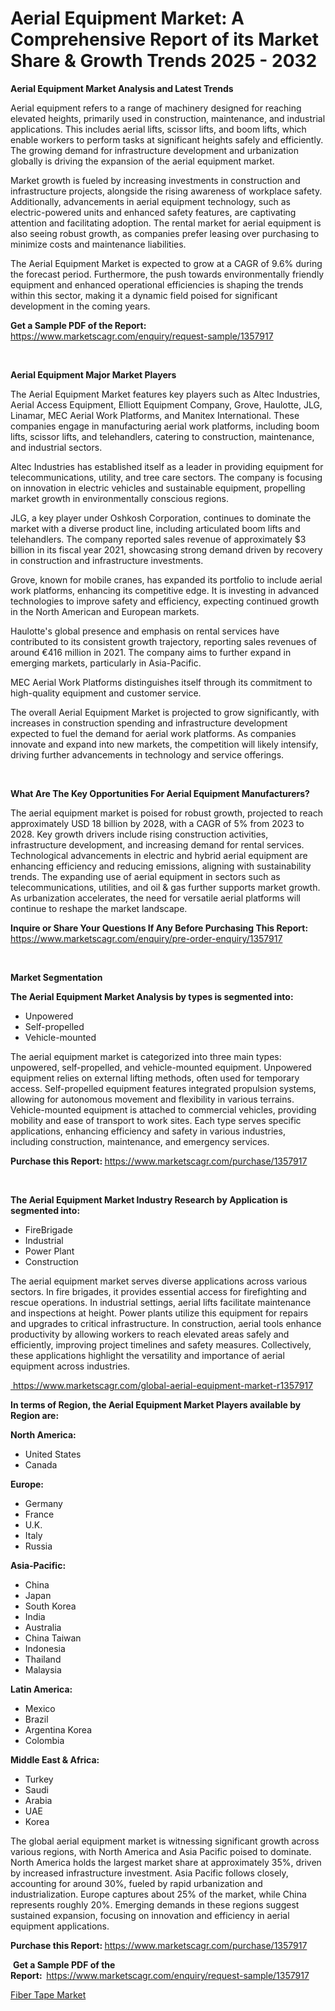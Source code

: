 <p><h1>Aerial Equipment Market: A Comprehensive Report of its Market Share & Growth Trends 2025 - 2032</h1></p><p><strong>Aerial Equipment Market Analysis and Latest Trends</strong></p>
<p><p>Aerial equipment refers to a range of machinery designed for reaching elevated heights, primarily used in construction, maintenance, and industrial applications. This includes aerial lifts, scissor lifts, and boom lifts, which enable workers to perform tasks at significant heights safely and efficiently. The growing demand for infrastructure development and urbanization globally is driving the expansion of the aerial equipment market.</p><p>Market growth is fueled by increasing investments in construction and infrastructure projects, alongside the rising awareness of workplace safety. Additionally, advancements in aerial equipment technology, such as electric-powered units and enhanced safety features, are captivating attention and facilitating adoption. The rental market for aerial equipment is also seeing robust growth, as companies prefer leasing over purchasing to minimize costs and maintenance liabilities.</p><p>The Aerial Equipment Market is expected to grow at a CAGR of 9.6% during the forecast period. Furthermore, the push towards environmentally friendly equipment and enhanced operational efficiencies is shaping the trends within this sector, making it a dynamic field poised for significant development in the coming years.</p></p>
<p><strong>Get a Sample PDF of the Report:&nbsp;</strong> <a href="https://www.marketscagr.com/enquiry/request-sample/1357917?utm_campaign=1868&utm_medium=2&utm_source=Github&utm_content=ia&utm_term=16022025&utm_id=aerial-equipment">https://www.marketscagr.com/enquiry/request-sample/1357917</a></p>
<p>&nbsp;</p>
<p><strong>Aerial Equipment Major Market Players</strong></p>
<p><p>The Aerial Equipment Market features key players such as Altec Industries, Aerial Access Equipment, Elliott Equipment Company, Grove, Haulotte, JLG, Linamar, MEC Aerial Work Platforms, and Manitex International. These companies engage in manufacturing aerial work platforms, including boom lifts, scissor lifts, and telehandlers, catering to construction, maintenance, and industrial sectors.</p><p>Altec Industries has established itself as a leader in providing equipment for telecommunications, utility, and tree care sectors. The company is focusing on innovation in electric vehicles and sustainable equipment, propelling market growth in environmentally conscious regions. </p><p>JLG, a key player under Oshkosh Corporation, continues to dominate the market with a diverse product line, including articulated boom lifts and telehandlers. The company reported sales revenue of approximately $3 billion in its fiscal year 2021, showcasing strong demand driven by recovery in construction and infrastructure investments.</p><p>Grove, known for mobile cranes, has expanded its portfolio to include aerial work platforms, enhancing its competitive edge. It is investing in advanced technologies to improve safety and efficiency, expecting continued growth in the North American and European markets.</p><p>Haulotte's global presence and emphasis on rental services have contributed to its consistent growth trajectory, reporting sales revenues of around €416 million in 2021. The company aims to further expand in emerging markets, particularly in Asia-Pacific.</p><p>MEC Aerial Work Platforms distinguishes itself through its commitment to high-quality equipment and customer service. </p><p>The overall Aerial Equipment Market is projected to grow significantly, with increases in construction spending and infrastructure development expected to fuel the demand for aerial work platforms. As companies innovate and expand into new markets, the competition will likely intensify, driving further advancements in technology and service offerings.</p></p>
<p>&nbsp;</p>
<p><strong>What Are The Key Opportunities For Aerial Equipment Manufacturers?</strong></p>
<p><p>The aerial equipment market is poised for robust growth, projected to reach approximately USD 18 billion by 2028, with a CAGR of 5% from 2023 to 2028. Key growth drivers include rising construction activities, infrastructure development, and increasing demand for rental services. Technological advancements in electric and hybrid aerial equipment are enhancing efficiency and reducing emissions, aligning with sustainability trends. The expanding use of aerial equipment in sectors such as telecommunications, utilities, and oil & gas further supports market growth. As urbanization accelerates, the need for versatile aerial platforms will continue to reshape the market landscape.</p></p>
<p><strong>Inquire or Share Your Questions If Any Before Purchasing This Report:</strong> <a href="https://www.marketscagr.com/enquiry/pre-order-enquiry/1357917?utm_campaign=1868&utm_medium=2&utm_source=Github&utm_content=ia&utm_term=16022025&utm_id=aerial-equipment">https://www.marketscagr.com/enquiry/pre-order-enquiry/1357917</a></p>
<p>&nbsp;</p>
<p><strong>Market Segmentation</strong></p>
<p><strong>The Aerial Equipment Market Analysis by types is segmented into:</strong></p>
<p><ul><li>Unpowered</li><li>Self-propelled</li><li>Vehicle-mounted</li></ul></p>
<p><p>The aerial equipment market is categorized into three main types: unpowered, self-propelled, and vehicle-mounted equipment. Unpowered equipment relies on external lifting methods, often used for temporary access. Self-propelled equipment features integrated propulsion systems, allowing for autonomous movement and flexibility in various terrains. Vehicle-mounted equipment is attached to commercial vehicles, providing mobility and ease of transport to work sites. Each type serves specific applications, enhancing efficiency and safety in various industries, including construction, maintenance, and emergency services.</p></p>
<p><strong>Purchase this Report:&nbsp;</strong><a href="https://www.marketscagr.com/purchase/1357917?utm_campaign=1868&utm_medium=2&utm_source=Github&utm_content=ia&utm_term=16022025&utm_id=aerial-equipment">https://www.marketscagr.com/purchase/1357917</a></p>
<p>&nbsp;</p>
<p><strong>The Aerial Equipment Market Industry Research by Application is segmented into:</strong></p>
<p><ul><li>FireBrigade</li><li>Industrial</li><li>Power Plant</li><li>Construction</li></ul></p>
<p><p>The aerial equipment market serves diverse applications across various sectors. In fire brigades, it provides essential access for firefighting and rescue operations. In industrial settings, aerial lifts facilitate maintenance and inspections at height. Power plants utilize this equipment for repairs and upgrades to critical infrastructure. In construction, aerial tools enhance productivity by allowing workers to reach elevated areas safely and efficiently, improving project timelines and safety measures. Collectively, these applications highlight the versatility and importance of aerial equipment across industries.</p></p>
<p><a href="https://www.marketscagr.com/global-aerial-equipment-market-r1357917?utm_campaign=1868&utm_medium=2&utm_source=Github&utm_content=ia&utm_term=16022025&utm_id=aerial-equipment">&nbsp;https://www.marketscagr.com/global-aerial-equipment-market-r1357917</a></p>
<p><strong>In terms of Region, the Aerial Equipment Market Players available by Region are:</strong></p>
<p>
    <p> <strong> North America: </strong>
        <ul>
            <li>United States</li>
            <li>Canada</li>
        </ul>
        </p> 
    <p> <strong> Europe: </strong>
        <ul>
            <li>Germany</li>
            <li>France</li>
            <li>U.K.</li>
            <li>Italy</li>
            <li>Russia</li>
        </ul>
        </p> 
    <p> <strong> Asia-Pacific: </strong>
        <ul>
            <li>China</li>
            <li>Japan</li>
            <li>South Korea</li>
            <li>India</li>
            <li>Australia</li>
            <li>China Taiwan</li>
            <li>Indonesia</li>
            <li>Thailand</li>
            <li>Malaysia</li>
        </ul>
        </p> 
    <p> <strong> Latin America: </strong>
        <ul>
            <li>Mexico</li>
            <li>Brazil</li>
            <li>Argentina Korea</li>
            <li>Colombia</li>
        </ul>
        </p> 
    <p> <strong> Middle East & Africa: </strong>
        <ul>
            <li>Turkey</li>
            <li>Saudi</li>
            <li>Arabia</li>
            <li>UAE</li>
            <li>Korea</li>
        </ul>
    </p>
    </p>
<p><p>The global aerial equipment market is witnessing significant growth across various regions, with North America and Asia Pacific poised to dominate. North America holds the largest market share at approximately 35%, driven by increased infrastructure investment. Asia Pacific follows closely, accounting for around 30%, fueled by rapid urbanization and industrialization. Europe captures about 25% of the market, while China represents roughly 20%. Emerging demands in these regions suggest sustained expansion, focusing on innovation and efficiency in aerial equipment applications.</p></p>
<p><strong>Purchase this Report: </strong><a href="https://www.marketscagr.com/purchase/1357917?utm_campaign=1868&utm_medium=2&utm_source=Github&utm_content=ia&utm_term=16022025&utm_id=aerial-equipment">https://www.marketscagr.com/purchase/1357917</a></p>
<p>&nbsp;<strong>Get a Sample PDF of the Report:&nbsp;&nbsp;</strong><a href="https://www.marketscagr.com/enquiry/request-sample/1357917?utm_campaign=1868&utm_medium=2&utm_source=Github&utm_content=ia&utm_term=16022025&utm_id=aerial-equipment">https://www.marketscagr.com/enquiry/request-sample/1357917</a></p>
<p><strong></strong></p>
<p><p><a href="https://github.com/Krish2023na/Market-Research-Report-List-7/blob/main/fiber-tape-market.md?utm_campaign=1868&utm_medium=2&utm_source=Github&utm_content=ia&utm_term=16022025&utm_id=aerial-equipment">Fiber Tape Market</a></p></p>